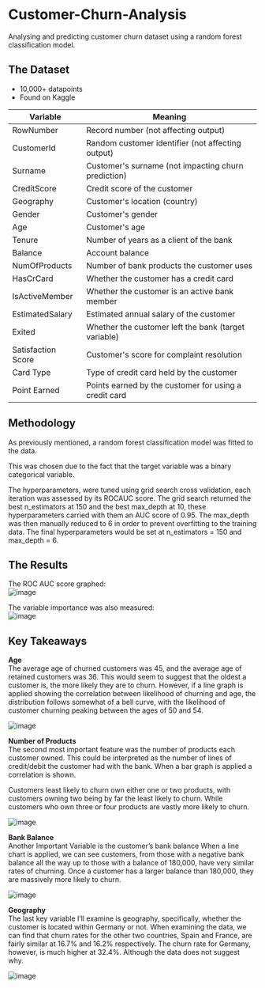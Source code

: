 # Customer-Churn-Analysis
Analysing and predicting customer churn dataset using a random forest classification model.

## The Dataset
- 10,000+ datapoints
- Found on Kaggle

| Variable            | Meaning                                         |
|---------------------|-------------------------------------------------|
| RowNumber           | Record number (not affecting output)            |
| CustomerId          | Random customer identifier (not affecting output)|
| Surname             | Customer's surname (not impacting churn prediction) |
| CreditScore         | Credit score of the customer                   |
| Geography           | Customer's location (country)                  |
| Gender              | Customer's gender                               |
| Age                 | Customer's age                                  |
| Tenure              | Number of years as a client of the bank        |
| Balance             | Account balance                                 |
| NumOfProducts       | Number of bank products the customer uses      |
| HasCrCard           | Whether the customer has a credit card         |
| IsActiveMember      | Whether the customer is an active bank member  |
| EstimatedSalary     | Estimated annual salary of the customer        |
| Exited              | Whether the customer left the bank (target variable) |
| Satisfaction Score  | Customer's score for complaint resolution     |
| Card Type           | Type of credit card held by the customer       |
| Point Earned        | Points earned by the customer for using a credit card |


## Methodology
As previously mentioned, a random forest classification model was fitted to the data. 
  
This was chosen due to the fact that the target variable was a binary categorical variable.
  
The hyperparameters, were tuned using grid search cross validation, each iteration was assessed by its ROCAUC score. The grid search returned the best n_estimators at 150 and the best max_depth at 10, these hyperparameters carried with them an AUC score of 0.95. The max_depth was then manually reduced to 6 in order to prevent overfitting to the training data. The final hyperparameters would be set at n_estimators = 150 and max_depth = 6. 

## The Results

The ROC AUC score graphed:  
![image](https://github.com/tVitta/Customer-Churn-Analysis/assets/143434462/5001168d-5c88-4478-8aed-b4f4e9675d00)
  
The variable importance was also measured:  
![image](https://github.com/tVitta/Customer-Churn-Analysis/assets/143434462/b80a7f28-16e2-4606-aef9-002a627610a2)

## Key Takeaways
**Age**  
The average age of churned customers was 45, and the average age of retained customers was 36. This would seem to suggest that the oldest a customer is, the more likely they are to churn. However, if a line graph is applied showing the correlation between likelihood of churning and age, the distribution follows somewhat of a bell curve, with the likelihood of customer churning peaking between the ages of 50 and 54.  

![image](https://github.com/tVitta/Customer-Churn-Analysis/assets/143434462/b82dc3b1-af1b-4ae8-a8ed-4f70b2f08729)  

**Number of Products**  
The second most important feature was the number of products each customer owned. This could be interpreted as the number of lines of credit/debit the customer had with the bank. When a bar graph is applied a correlation is shown. 

Customers least likely to churn own either one or two products, with customers owning two being by far the least likely to churn. While customers who own three or four products are vastly more likely to churn. 

![image](https://github.com/tVitta/Customer-Churn-Analysis/assets/143434462/94ff407f-d2e5-4e72-bd19-c27155438fa9)  

**Bank Balance**  
Another Important Variable is the customer’s bank balance When a line chart is applied, we can see customers, from those with a negative bank balance all the way up to those with a balance of 180,000, have very similar rates of churning. Once a customer has a larger balance than 180,000, they are massively more likely to churn.

![image](https://github.com/tVitta/Customer-Churn-Analysis/assets/143434462/25f835d8-95ba-4a3f-84bd-5b1799ed65cb)  

**Geography**  
The last key variable I’ll examine is geography, specifically, whether the customer is located within Germany or not. When examining the data, we can find that churn rates for the other two countries, Spain and France, are fairly similar at 16.7% and 16.2% respectively. The churn rate for Germany, however, is much higher at 32.4%. Although the data does not suggest why.

![image](https://github.com/tVitta/Customer-Churn-Analysis/assets/143434462/c2531602-fec6-4b7e-9a32-7851a9082e9f)






